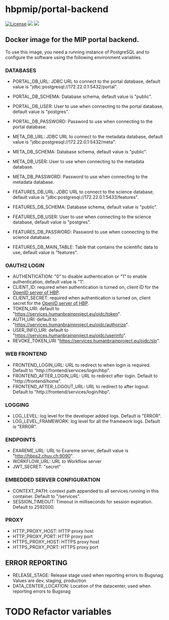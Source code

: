# hbpmip/portal-backend

[![License](https://img.shields.io/badge/license-AGPL--3.0-blue.svg)](https://www.gnu.org/licenses/agpl-3.0.html) [![](https://images.microbadger.com/badges/version/hbpmip/portal-backend.svg)](https://hub.docker.com/r/hbpmip/portal-backend/tags/ "hbpmip/portal-backend image tags") [![](https://images.microbadger.com/badges/image/hbpmip/portal-backend.svg)](https://microbadger.com/#/images/hbpmip/portal-backend "hbpmip/portal-backend on microbadger")

## Docker image for the MIP portal backend.

To use this image, you need a running instance of PostgreSQL and to configure the software using the following environment variables.


### DATABASES

* PORTAL_DB_URL: JDBC URL to connect to the portal database, default value is "jdbc:postgresql://172.22.0.1:5432/portal".
* PORTAL_DB_SCHEMA: Database schema, default value is "public".
* PORTAL_DB_USER: User to use when connecting to the portal database, default value is "postgres".
* PORTAL_DB_PASSWORD: Password to use when connecting to the portal database.

* META_DB_URL: JDBC URL to connect to the metadata database, default value is "jdbc:postgresql://172.22.0.1:5432/meta".
* META_DB_SCHEMA: Database schema, default value is "public".
* META_DB_USER: User to use when connecting to the metadata database.
* META_DB_PASSWORD: Password to use when connecting to the metadata database.

* FEATURES_DB_URL: JDBC URL to connect to the science database, default value is "jdbc:postgresql://172.22.0.1:5433/features".
* FEATURES_DB_SCHEMA: Database schema, default value is "public".
* FEATURES_DB_USER: User to use when connecting to the science database, default value is "postgres".
* FEATURES_DB_PASSWORD: Password to use when connecting to the science database.
* FEATURES_DB_MAIN_TABLE: Table that contains the scientific data to use, default value is "features".


### OAUTH2 LOGIN

* AUTHENTICATION: "0" to disable authentication or "1" to enable authentication, default value is "1".
* CLIENT_ID: required when authentication is turned on, client ID for the [OpenID server of HBP](https://services.humanbrainproject.eu/oidc/).
* CLIENT_SECRET: required when authentication is turned on, client secret for the [OpenID server of HBP](https://services.humanbrainproject.eu/oidc/).
* TOKEN_URI: default to "https://services.humanbrainproject.eu/oidc/token".
* AUTH_URI: default to "https://services.humanbrainproject.eu/oidc/authorize".
* USER_INFO_URI: default to "https://services.humanbrainproject.eu/oidc/userinfo".
* REVOKE_TOKEN_URI "https://services.humanbrainproject.eu/oidc/slo".


### WEB FRONTEND

* FRONTEND_LOGIN_URL: URL to redirect to when login is required. Default to "http://frontend/services/login/hbp".
* FRONTEND_AFTER_LOGIN_URL: URL to redirect after login. Default to "http://frontend/home".
* FRONTEND_AFTER_LOGOUT_URL: URL to redirect to after logout. Default to "http://frontend/services/login/hbp".


### LOGGING

* LOG_LEVEL: log level for the developer added logs. Default is "ERROR".
* LOG_LEVEL_FRAMEWORK: log level for all the framework logs. Default is "ERROR".


### ENDPOINTS

* EXAREME_URL: URL to Exareme server, default value is "http://hbps2.chuv.ch:9090".
* WORKFLOW_URL: URL to Workflow server
* JWT_SECRET: "secret"

### EMBEDDED SERVER CONFIGURATION

* CONTEXT_PATH:  context path appended to all services running in this container. Default to "/services".
* SESSION_TIMEOUT: Timeout in milliseconds for session expiration. Default to 2592000.

### PROXY

* HTTP_PROXY_HOST: HTTP proxy host
* HTTP_PROXY_PORT: HTTP proxy port
* HTTPS_PROXY_HOST: HTTPS proxy host
* HTTPS_PROXY_PORT: HTTPS proxy port

## ERROR REPORTING

* RELEASE_STAGE: Release stage used when reporting errors to Bugsnag. Values are dev, staging, production
* DATA_CENTER_LOCATION: Location of the datacenter, used when reporting errors to Bugsnag


# TODO Refactor variables